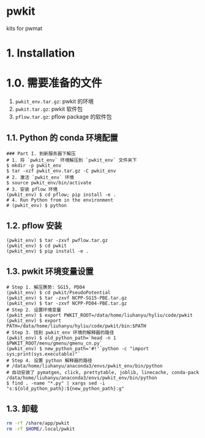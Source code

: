 # pwkit
kits for pwmat


# 1. Installation
# 1.0. 需要准备的文件
1. `pwkit_env.tar.gz`: pwkit 的环境
2. `pwkit.tar.gz`: pwkit 软件包
3. `pflow.tar.gz`: pflow package 的软件包

## 1.1. Python 的 conda 环境配置
```shell
### Part I. 到新服务器下解压
# 1. 将 `pwkit_env` 环境解压到 `pwkit_env` 文件夹下
$ mkdir -p pwkit_env
$ tar -xzf pwkit_env.tar.gz -C pwkit_env
# 2. 激活 `pwkit_env` 环境
$ source pwkit_env/bin/activate
# 3. 安装 pflow 环境
(pwkit_env) $ cd pflow; pip install -e .
# 4. Run Python from in the environment
# (pwkit_env) $ python
```

## 1.2. pflow 安装
```shell
(pwkit_env) $ tar -zxvf pwflow.tar.gz
(pwkit_env) $ cd pwkit
(pwkit_env) $ pip install -e .
```

## 1.3. pwkit 环境变量设置
```shell
# Step 1. 解压赝势: SG15, PD04
(pwkit_env) $ cd pwkit/PseudoPotential
(pwkit_env) $ tar -zxvf NCPP-SG15-PBE.tar.gz
(pwkit_env) $ tar -zxvf NCPP-PD04-PBE.tar.gz
# Step 2. 设置环境变量
(pwkit_env) $ export PWKIT_ROOT=/data/home/liuhanyu/hyliu/code/pwkit
(pwkit_env) $ export PATH=/data/home/liuhanyu/hyliu/code/pwkit/bin:$PATH
# Step 3. 找到 pwkit_env 环境的解释器的路径
(pwkit_env) $ old_python_path=`head -n 1 $PWKIT_ROOT/menu/gmenu/gmenu_cn.py`
(pwkit_env) $ new_python_path='#!'`python -c "import sys;print(sys.executable)"`
# Step 4. 设置 python 解释器的路径
# /data/home/liuhanyu/anaconda3/envs/pwkit_env/bin/python
# 自动安装了 pymatgen, click, prettytable, joblib, linecache, conda-pack
/data/home/liuhanyu/anaconda3/envs/pwkit_env/bin/python
$ find . -name "*.py" | xargs sed -i "s:${old_python_path}:${new_python_path}:g"
```

## 1.3. 卸载
```bash
rm -rf /share/app/pwkit
rm -rf $HOME/.local/pwkit
```